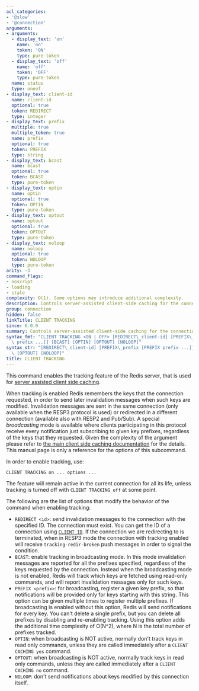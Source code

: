 ```yaml
---
acl_categories:
- '@slow'
- '@connection'
arguments:
- arguments:
  - display_text: 'on'
    name: 'on'
    token: 'ON'
    type: pure-token
  - display_text: 'off'
    name: 'off'
    token: 'OFF'
    type: pure-token
  name: status
  type: oneof
- display_text: client-id
  name: client-id
  optional: true
  token: REDIRECT
  type: integer
- display_text: prefix
  multiple: true
  multiple_token: true
  name: prefix
  optional: true
  token: PREFIX
  type: string
- display_text: bcast
  name: bcast
  optional: true
  token: BCAST
  type: pure-token
- display_text: optin
  name: optin
  optional: true
  token: OPTIN
  type: pure-token
- display_text: optout
  name: optout
  optional: true
  token: OPTOUT
  type: pure-token
- display_text: noloop
  name: noloop
  optional: true
  token: NOLOOP
  type: pure-token
arity: -3
command_flags:
- noscript
- loading
- stale
complexity: O(1). Some options may introduce additional complexity.
description: Controls server-assisted client-side caching for the connection.
group: connection
hidden: false
linkTitle: CLIENT TRACKING
since: 6.0.0
summary: Controls server-assisted client-side caching for the connection.
syntax_fmt: "CLIENT TRACKING <ON | OFF> [REDIRECT\_client-id] [PREFIX\_prefix\n  [PREFIX\
  \ prefix ...]] [BCAST] [OPTIN] [OPTOUT] [NOLOOP]"
syntax_str: "[REDIRECT\_client-id] [PREFIX\_prefix [PREFIX prefix ...]] [BCAST] [OPTIN]\
  \ [OPTOUT] [NOLOOP]"
title: CLIENT TRACKING
---
```

This command enables the tracking feature of the Redis server, that is used
for [server assisted client side caching](/topics/client-side-caching).

When tracking is enabled Redis remembers the keys that the connection
requested, in order to send later invalidation messages when such keys are
modified. Invalidation messages are sent in the same connection (only available
when the RESP3 protocol is used) or redirected in a different connection
(available also with RESP2 and Pub/Sub). A special *broadcasting* mode is
available where clients participating in this protocol receive every
notification just subscribing to given key prefixes, regardless of the
keys that they requested. Given the complexity of the argument please
refer to [the main client side caching documentation](/topics/client-side-caching) for the details. This manual page is only a reference for the options of this subcommand.

In order to enable tracking, use:

    CLIENT TRACKING on ... options ...

The feature will remain active in the current connection for all its life,
unless tracking is turned off with `CLIENT TRACKING off` at some point.

The following are the list of options that modify the behavior of the
command when enabling tracking:

* `REDIRECT <id>`: send invalidation messages to the connection with the specified ID. The connection must exist. You can get the ID of a connection using [`CLIENT ID`](/commands/client-id). If the connection we are redirecting to is terminated, when in RESP3 mode the connection with tracking enabled will receive `tracking-redir-broken` push messages in order to signal the condition.
* `BCAST`: enable tracking in broadcasting mode. In this mode invalidation messages are reported for all the prefixes specified, regardless of the keys requested by the connection. Instead when the broadcasting mode is not enabled, Redis will track which keys are fetched using read-only commands, and will report invalidation messages only for such keys.
* `PREFIX <prefix>`: for broadcasting, register a given key prefix, so that notifications will be provided only for keys starting with this string. This option can be given multiple times to register multiple prefixes. If broadcasting is enabled without this option, Redis will send notifications for every key. You can't delete a single prefix, but you can delete all prefixes by disabling and re-enabling tracking. Using this option adds the additional time complexity of O(N^2), where N is the total number of prefixes tracked. 
* `OPTIN`: when broadcasting is NOT active, normally don't track keys in read only commands, unless they are called immediately after a `CLIENT CACHING yes` command.
* `OPTOUT`: when broadcasting is NOT active, normally track keys in read only commands, unless they are called immediately after a `CLIENT CACHING no` command.
* `NOLOOP`: don't send notifications about keys modified by this connection itself.
